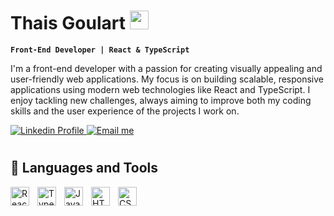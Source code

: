 # Thais Goulart <img src="https://github.githubassets.com/images/icons/emoji/octocat.png" width="30" />


**`Front-End Developer | React & TypeScript`**

I'm a front-end developer with a passion for creating visually appealing and user-friendly web applications. My focus is on building scalable, responsive applications using modern web technologies like React and TypeScript. I enjoy tackling new challenges, always aiming to improve both my coding skills and the user experience of the projects I work on.

<p align="left"> 
  <a href="https://www.linkedin.com/in/thais-goulartf" aria-label="Thais LinkedIn Profile"> 
    <img alt="Linkedin Profile" title="Check my LinkedIn profile" src="https://img.shields.io/badge/Thais-33389e?style=flat-square&logo=Linkedin&logoColor=white"/> 
  </a> 
  <a href="mailto:thaisgoulartf@gmail.com" aria-label="Contact Thais via Email"> 
    <img alt="Email me" title="Contact me on email" src="https://img.shields.io/badge/thaisgoulartf@gmail.com-33389e?style=flat-square&logo=Gmail&logoColor=white"/> 
  </a> 
</p>

#


## 🧰 Languages and Tools
<img align="left" alt="React" width="30px" style="padding-right:10px;" src="https://cdn.jsdelivr.net/gh/devicons/devicon@latest/icons/react/react-original.svg" /> 
<img align="left" alt="TypeScript" width="30px" style="padding-right:10px;" src="https://cdn.jsdelivr.net/gh/devicons/devicon@latest/icons/typescript/typescript-original.svg" /> 
<img align="left" alt="JavaScript" width="30px" style="padding-right:10px;" src="https://cdn.jsdelivr.net/gh/devicons/devicon@latest/icons/javascript/javascript-original.svg" /> 
<img align="left" alt="HTML5" width="30px" style="padding-right:10px;" src="https://cdn.jsdelivr.net/gh/devicons/devicon@latest/icons/html5/html5-original.svg" /> 
<img align="left" alt="CSS3" width="30px" style="padding-right:10px;" src="https://cdn.jsdelivr.net/gh/devicons/devicon@latest/icons/css3/css3-original.svg" /> 
